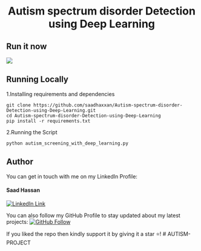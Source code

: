 

<h1 align="center">Autism spectrum disorder Detection using Deep Learning</h1>


## Run it now

<a href="https://colab.research.google.com/drive/1hIKD9iZ8l7iX0cxjBFis4KmdpdneMW3o" target="_parent">
    <img src="https://colab.research.google.com/assets/colab-badge.svg"/>
</a>

## Running Locally
1.Installing requirements and dependencies
```
git clone https://github.com/saadhaxxan/Autism-spectrum-disorder-Detection-using-Deep-Learning.git
cd Autism-spectrum-disorder-Detection-using-Deep-Learning
pip install -r requirements.txt
```
2.Running the Script
```
python autism_screening_with_deep_learning.py
```
## Author
You can get in touch with me on my LinkedIn Profile:

#### Saad Hassan
[![LinkedIn Link](https://img.shields.io/badge/Connect-saadhaxxan-blue.svg?logo=linkedin&longCache=true&style=social&label=Connect
)](https://www.linkedin.com/in/saadhaxxan)

You can also follow my GitHub Profile to stay updated about my latest projects: [![GitHub Follow](https://img.shields.io/badge/Connect-saadhaxxan-blue.svg?logo=Github&longCache=true&style=social&label=Follow)](https://github.com/saadhaxxan)

If you liked the repo then kindly support it by giving it a star ⭐!
#   A U T I S M - P R O J E C T  
 